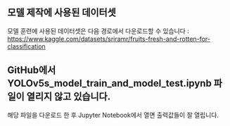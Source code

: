 ## 모델 제작에 사용된 데이터셋

모델 훈련에 사용된 데이터셋은 다음 경로에서 다운로드할 수 있습니다 : https://www.kaggle.com/datasets/sriramr/fruits-fresh-and-rotten-for-classification

## GitHub에서 YOLOv5s_model_train_and_model_test.ipynb 파일이 열리지 않고 있습니다.

해당 파일을 다운로드 한 후 Jupyter Notebook에서 열면 출력값들이 잘 열립니다.

